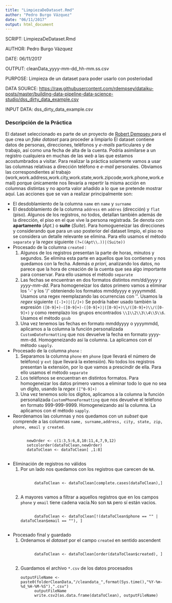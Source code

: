 ```yaml
---
title: "LimpiezaDeDataset.Rmd"
author: "Pedro Burgo Vázquez"
date: "06/11/2017"
output: html_document
---
```


SCRIPT: LimpiezaDeDataset.Rmd

AUTHOR: Pedro Burgo Vázquez

DATE: 06/11/2017

OUTPUT: cleanData_yyyy-mm-dd_hh-mm.ss.csv

PURPOSE: Limpieza de un dataset para poder usarlo con posteriodad

DATA SOURCE: https://raw.githubusercontent.com/rdempsey/dataiku-posts/master/building-data-pipeline-data-science-studio/dss_dirty_data_example.csv

INPUT DATA: dss_dirty_data_example.csv

### Descripción de la Práctica

El dataset seleccionado es parte de un proyecto de <a href="https://github.com/rdempsey/dataiku-posts/blob/master/building-data-pipeline-data-science-studio/" > Robert Dempsey </a> para el que crea un <i>fake dataset</i> para proceder a limpiarlo
El dataset contiene datos de personas, direcciones, teléfonos y <i>e-mails</i> particulares y de trabajo, así como una fecha de alta de la cuenta. Podría asimilarse a un registro cualquiera en muchas de las <i>web</i> a las que estamos acostumbrados a visitar. 
Para realizar la práctica solamente vamos a usar las columnas relativas a dirección teléfono e <i>e-mail</i> personales. 
Obviamos las correspondientes al trabajo (work,work.address,work.city,work.state,work.zipcode,work.phone,work.email) porque únicamente nos llevaría a repertir la misma acción en columnas distintas  y no aporta valor añadido a lo que se pretende mostrar aquí.
Las acciones que se van a realizar principalmente son:
<ul style="list-style-type:disc">
  <li>El desdoblamiento de la columna <code>name</code> en  <code>name</code> y  <code>surname</code>  </li>
  <li>El desdoblamiento de la columna <code>address</code> en <code>addres</code> (dirección) y <code>flat</code> (piso). Algunos de los registros, no todos, detallan también además de la dirección,  el piso en el que vive la persona registrada. Se denota con <b>apartamento</b> (<i>Apt.</i>) o <b>suite</b> (<i>Suite</i>). Para homogueneizar las direcciones y considerando que para un uso posterior del dataset limpio, el piso no se considera un detalle relevante se elimina. Para ello usamos el método <code>separate</code> y la <i>regex</i> siguiente <code>(?=((Apt\\.))|(Suite))</code> </li>
  <li>Procesado de la columna <code>created</code> :
      <ol>
        <li> Algunos de los registros presentan la parte de horas, minutos y segundos. Se elimina esta parte en aquellos que los contienen y nos quedamos con la fecha.
             Además <i>a priori</i>, analizando los datos, no parece que la hora de creación de la cuenta que sea algo importante para conservar. Para ello usamos el método                   <code>separate</code>
        </li>
        <li>
            Las fechas se encuentran en dos formatos distintos <i>mm/dd/yyyy</i> y <i>yyyy-mm-dd</i>. Para homogeneizar los datos primero vamos a eliminar los '-' y los '/'             obteniendo los formatos mmddyyyy e yyyymmdd. Usamos una regex reemplazando las ocurrencias con ''.
            Usamos la <i>regex</i> siguiente <code>([-]+)|([/]+)</code>
            Se podría haber usado también la expresión <code>([0-9]+)-([0-9]+)-([0-9]+)|([0-9]+)\\/([0-9]+)\\/([0-9]+)</code> y como reemplazo los grupos encontrados                   <code>\\1\\2\\3\\4\\5\\6</code>. Usamos el método <code>gsub</code>
        </li>
        <li>
            Una vez tenemos las fechas en formato  mmddyyyy o yyyymmdd, aplicamos a la columna la función personalizada <code>CustomDateFormatting</code> que nos devuelve
            la fecha en formato yyyy-mm-dd. Homogeneizando así la columna. La aplicamos con el método <code>sapply</code>.
        </li>
      </ol>
  </li>
  <li>Procesado de la columna <code>phone</code> :
      <ol>
        <li>
            Separamos la columna <code>phone</code> en <code>phone</code> (que llevará el número de teléfono) y <code>ext</code> (que llevará la extensión). No todos los               registros presentan la extensión, por lo que vamos a prescindir de ella. Para ello usamos el método <code>separate</code>
        </li>
        <li>
            Los teléfonos se encuentran en distintos formatos. Para homogeneizar los datos primero vamos a eliminar todo lo que no sea un dígito, usando la <i>regex</i>
            <code>([^0-9]+)</code>
        </li>
        <li>
            Una vez tenemos solo los dígitos, aplicamos a la columna la función personalizada <code>CustomPhoneFormatting</code> que nos devuelve
            el teléfono en formato 999-999-9999. Homogeneizando así la columna. La aplicamos con el método <code>sapply</code>.
        </li>
      </ol>
  </li>
  <li>
      Reordenamos las columnas y nos quedamos con un <i>subset</i> que comprende a las columnas <code>name, surname,address, city, state, zip, phone, email y created</code>.
      <pre><code>
      newOrder <- c(1:3,5:6,8,10:11,4,7,9,12)
      setcolorder(dataToClean,newOrder)
      dataToClean <- dataToClean[ ,1:8]
      </code></pre>

      
  </li>
  <li>
      Eliminación de registros no válidos
      <ol>
        <li>
            Por un lado nos quedamos con los registros que carecen de <code>NA</code>.
      <pre><code>
      dataToClean <- dataToClean[complete.cases(dataToClean),]
      </code></pre>            
         </li>
        <li>
            A mayores vamos a filtrar a aquellos registros que en los campos <code>phone</code> y <code>email</code> tiene cadena vacía.No son <code>NA</code> pero sí                 están vacios.
      <pre><code>
      dataToClean <- dataToClean[!(dataToClean$phone == "" | dataToClean$email == ""), ]
      </code></pre>                
        </li>
      </ol>              
  </li>
  <li>
      Procesado final y guardado
      <ol>
        <li>
           Ordenamos el <i>dataset</i> por el campo <code>created</code> en sentido ascendent
      <pre><code>
      dataToClean <- dataToClean[order(dataToClean$created), ]
      </code></pre>           
        </li>
        <li>
            Guardamos el archivo <code>*.csv</code> de los datos procesados
      <pre><code>outputFileName <- paste0(folderCleanData,"/cleandata_",format(Sys.time(),"%Y-%m-%d_%H-%M-%S"),".csv")
      outputFileName
      write.csv2(as.data.frame(dataToClean), outputFileName)</code></pre>
        </li>
      </ol>
  </li>
  
</ul>


